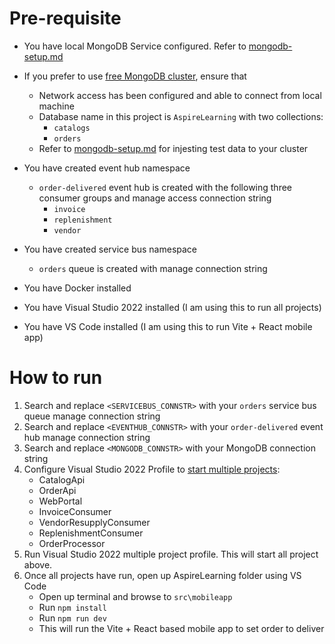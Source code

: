 # Pre-requisite
- You have local MongoDB Service configured. Refer to [mongodb-setup.md](mongodb_local_setup\mongodb-setup.md)
- If you prefer to use [free MongoDB cluster](https://www.mongodb.com/cloud/atlas/register?utm_source=google&utm_campaign=search_gs_pl_evergreen_atlas_core-high-int_prosp-brand_gic-null_ww-tier4_ps-all_desktop_eng_lead&utm_term=atlas%20mongodb&utm_medium=cpc_paid_search&utm_ad=p&utm_ad_campaign_id=22031347578&adgroup=173739098633&cq_cmp=22031347578&gad_source=1&gad_campaignid=22031347578&gbraid=0AAAAADQ1403kzPOO6bPF2YQ0jzuhSc7zx&gclid=Cj0KCQjwtMHEBhC-ARIsABua5iTo1BirJE8jZU54QhR6DBU2NAB7uDvcbhQfxWWwm5A3Sib1W-QrW1QaAn_8EALw_wcB), ensure that
  - Network access has been configured and able to connect from local machine
  - Database name in this project is `AspireLearning` with two collections:
    - `catalogs`
    - `orders`
  - Refer to [mongodb-setup.md](mongodb_local_setup\mongodb-setup.md) for injesting test data to your cluster
- You have created event hub namespace
  - `order-delivered` event hub is created with the following three consumer groups and manage access connection string
    - `invoice`
    - `replenishment`
    - `vendor`
- You have created service bus namespace
  - `orders` queue is created with manage connection string

- You have Docker installed
- You have Visual Studio 2022 installed (I am using this to run all projects)
- You have VS Code installed (I am using this to run Vite + React mobile app)


# How to run
1. Search and replace `<SERVICEBUS_CONNSTR>` with your `orders` service bus queue manage connection string
2. Search and replace `<EVENTHUB_CONNSTR>` with your `order-delivered` event hub manage connection string
3. Search and replace `<MONGODB_CONNSTR>` with your MongoDB connection string
4. Configure Visual Studio 2022 Profile to [start multiple projects](https://learn.microsoft.com/en-us/visualstudio/ide/how-to-set-multiple-startup-projects?view=vs-2022):
   - CatalogApi
   - OrderApi
   - WebPortal
   - InvoiceConsumer
   - VendorResupplyConsumer
   - ReplenishmentConsumer
   - OrderProcessor
5. Run Visual Studio 2022 multiple project profile. This will start all project above.
6. Once all projects have run, open up AspireLearning folder using VS Code
   - Open up terminal and browse to `src\mobileapp`
   - Run `npm install`
   - Run `npm run dev`
   - This will run the Vite + React based mobile app to set order to deliver